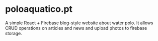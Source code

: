 # poloaquatico.pt

A simple React + Firebase blog-style website about water polo. It allows CRUD operations on articles and news and upload photos to firebase storage.
